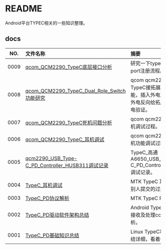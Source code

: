 # README

Android平台TYPEC相关的一些知识整理。

## docs

NO.|文件名称|摘要
:--:|:--|:--
0009| [qcom_QCM2290_TypeC底层接口分析](docs/0009_qcom_QCM2290_TypeC底层接口分析.md) | 研究一下typec底层接口及port注册流程。
0008| [qcom_QCM2290_TypeC_Dual_Role_Switch功能研究](docs/0008_qcom_QCM2290_TypeC_Dual_Role_Switch功能研究.md) | qcom qcm2290 验证普通TypeC接拓展坞作为host功能，插入外电至拓展坞后，外电反向给拓展坞及整机供电验证。
0007| [qcom_QCM2290_TypeC死机问题分析](docs/0007_qcom_QCM2290_TypeC死机问题分析.md) | qcom qcm2290 TypeC 死机调试过程。
0006| [qcom_QCM2290_TypeC_耳机调试](docs/0006_qcom_QCM2290_TypeC_耳机调试.md) | qcom qcm2290 TypeC 耳机功能调试过程。
0005| [qcm2290_USB_Type-C_PD_Controller_HUSB311调试记录](docs/0005_qcm2290_USB_Type-C_PD_Controller_HUSB311调试记录.md) | TypeC_高通A6650_USB_Type-C_PD_Controller_HUSB311调试记录。
0004| [TypeC_耳机调试](docs/0004_TypeC_耳机调试.md) | MTK TypeC 耳机补丁，拿别人提交的过来分析。
0003| [TypeC_PD协议解析](docs/0003_TypeC_PD协议解析.md) | MTK TypeC PD协议解析。
0002| [TypeC_PD驱动软件架构总结](docs/0002_TypeC_PD驱动软件架构总结.md) | Android TypeC PD驱动如何接收及处理cc/vbus事件分析。
0001| [TypeC_PD基础知识总结](docs/0001_TypeC_PD基础知识总结.md) | Linux TypeC功能介绍，总结详细，看着一篇就够。
